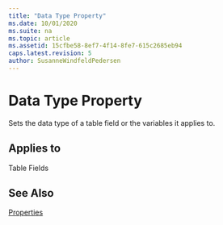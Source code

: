 ```yaml
---
title: "Data Type Property"
ms.date: 10/01/2020
ms.suite: na
ms.topic: article
ms.assetid: 15cfbe58-8ef7-4f14-8fe7-615c2685eb94
caps.latest.revision: 5
author: SusanneWindfeldPedersen
---
```


 

# Data Type Property
Sets the data type of a table field or the variables it applies to.  
  
## Applies to  
Table Fields  

  
## See Also  
 [Properties](devenv-properties.md)